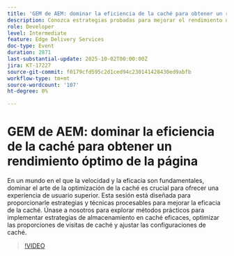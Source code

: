 ```yaml
---
title: 'GEM de AEM: dominar la eficiencia de la caché para obtener un rendimiento óptimo de la página'
description: Conozca estrategias probadas para mejorar el rendimiento de la caché y ofrecer experiencias de usuario más rápidas. Esta sesión cubre técnicas prácticas para mejorar los ratios de visitas a la caché, ajustar las configuraciones e implementar estrategias de almacenamiento en caché efectivas.
role: Developer
level: Intermediate
feature: Edge Delivery Services
doc-type: Event
duration: 2871
last-substantial-update: 2025-10-02T00:00:00Z
jira: KT-17227
source-git-commit: f0179cfd595c2d1ced94c230141428430ed9abfb
workflow-type: tm+mt
source-wordcount: '107'
ht-degree: 0%

---
```


# GEM de AEM: dominar la eficiencia de la caché para obtener un rendimiento óptimo de la página

En un mundo en el que la velocidad y la eficacia son fundamentales, dominar el arte de la optimización de la caché es crucial para ofrecer una experiencia de usuario superior. Esta sesión está diseñada para proporcionarle estrategias y técnicas procesables para mejorar la eficacia de la caché. Únase a nosotros para explorar métodos prácticos para implementar estrategias de almacenamiento en caché eficaces, optimizar las proporciones de visitas de caché y ajustar las configuraciones de caché.

>[!VIDEO](https://video.tv.adobe.com/v/3457718/?learn=on&enablevpops)
